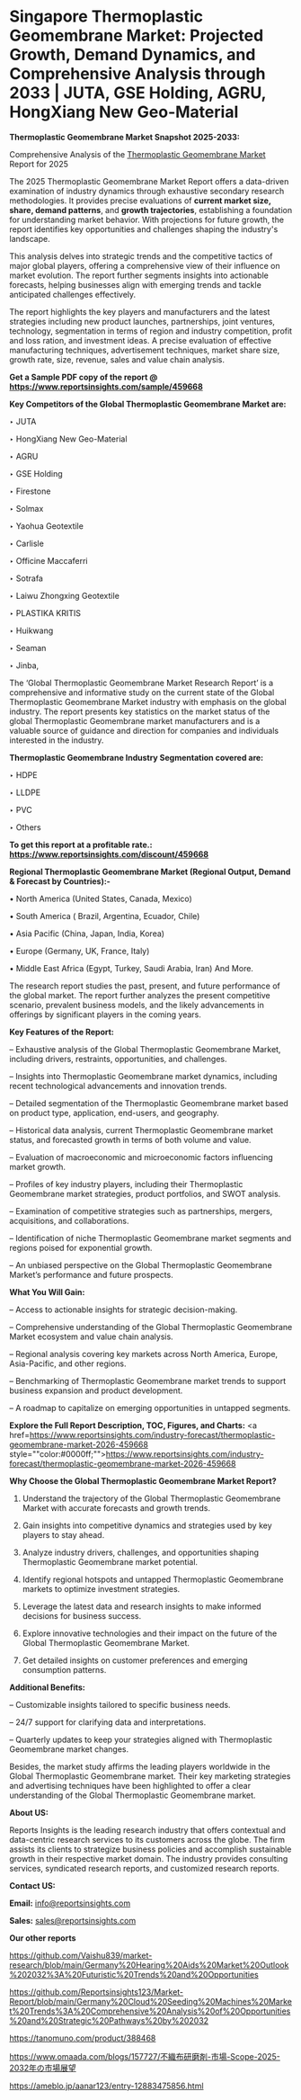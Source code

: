 # Singapore Thermoplastic Geomembrane Market: Projected Growth, Demand Dynamics, and Comprehensive Analysis through 2033 | JUTA, GSE Holding, AGRU, HongXiang New Geo-Material

<strong>Thermoplastic Geomembrane Market Snapshot 2025-2033:</strong>

Comprehensive Analysis of the <a href=https://www.reportsinsights.com/sample/459668>Thermoplastic Geomembrane Market</a> Report for 2025

The 2025 Thermoplastic Geomembrane Market Report offers a data-driven examination of industry dynamics through exhaustive secondary research methodologies. It provides precise evaluations of <strong>current market size, share, demand patterns</strong>, and <strong>growth trajectories</strong>, establishing a foundation for understanding market behavior. With projections for future growth, the report identifies key opportunities and challenges shaping the industry's landscape.

This analysis delves into strategic trends and the competitive tactics of major global players, offering a comprehensive view of their influence on market evolution. The report further segments insights into actionable forecasts, helping businesses align with emerging trends and tackle anticipated challenges effectively.

The report highlights the key players and manufacturers and the latest strategies including new product launches, partnerships, joint ventures, technology, segmentation in terms of region and industry competition, profit and loss ration, and investment ideas. A precise evaluation of effective manufacturing techniques, advertisement techniques, market share size, growth rate, size, revenue, sales and value chain analysis.

<strong>Get a Sample PDF copy of the report @ <a href=https://www.reportsinsights.com/sample/459668 style=color:#0000ff;>https://www.reportsinsights.com/sample/459668</a></strong>

<strong>Key Competitors of the Global Thermoplastic Geomembrane Market are:</strong>

‣ JUTA

‣ HongXiang New Geo-Material

‣ AGRU

‣ GSE Holding

‣ Firestone

‣ Solmax

‣ Yaohua Geotextile

‣ Carlisle

‣ Officine Maccaferri

‣ Sotrafa

‣ Laiwu Zhongxing Geotextile

‣ PLASTIKA KRITIS

‣ Huikwang

‣ Seaman

‣ Jinba,

The ‘Global Thermoplastic Geomembrane Market Research Report’ is a comprehensive and informative study on the current state of the Global Thermoplastic Geomembrane Market industry with emphasis on the global industry. The report presents key statistics on the market status of the global Thermoplastic Geomembrane market manufacturers and is a valuable source of guidance and direction for companies and individuals interested in the industry.

<strong>Thermoplastic Geomembrane Industry Segmentation covered are:</strong>

‣ HDPE

‣ LLDPE

‣ PVC

‣ Others

<strong>To get this report at a profitable rate.: <a href=https://www.reportsinsights.com/discount/459668 style=color:#0000ff;>https://www.reportsinsights.com/discount/459668</a></strong>

<strong>Regional Thermoplastic Geomembrane Market (Regional Output, Demand &amp; Forecast by Countries):-</strong>

• North America (United States, Canada, Mexico)

• South America ( Brazil, Argentina, Ecuador, Chile)

• Asia Pacific (China, Japan, India, Korea)

• Europe (Germany, UK, France, Italy)

• Middle East Africa (Egypt, Turkey, Saudi Arabia, Iran) And More.

The research report studies the past, present, and future performance of the global market. The report further analyzes the present competitive scenario, prevalent business models, and the likely advancements in offerings by significant players in the coming years.

<strong>Key Features of the Report:</strong>

– Exhaustive analysis of the Global Thermoplastic Geomembrane Market, including drivers, restraints, opportunities, and challenges.

– Insights into Thermoplastic Geomembrane market dynamics, including recent technological advancements and innovation trends.

– Detailed segmentation of the Thermoplastic Geomembrane market based on product type, application, end-users, and geography.

– Historical data analysis, current Thermoplastic Geomembrane market status, and forecasted growth in terms of both volume and value.

– Evaluation of macroeconomic and microeconomic factors influencing market growth.

– Profiles of key industry players, including their Thermoplastic Geomembrane market strategies, product portfolios, and SWOT analysis.

– Examination of competitive strategies such as partnerships, mergers, acquisitions, and collaborations.

– Identification of niche Thermoplastic Geomembrane market segments and regions poised for exponential growth.

– An unbiased perspective on the Global Thermoplastic Geomembrane Market’s performance and future prospects.

<strong>What You Will Gain:</strong>

– Access to actionable insights for strategic decision-making.

– Comprehensive understanding of the Global Thermoplastic Geomembrane Market ecosystem and value chain analysis.

– Regional analysis covering key markets across North America, Europe, Asia-Pacific, and other regions.

– Benchmarking of Thermoplastic Geomembrane market trends to support business expansion and product development.

– A roadmap to capitalize on emerging opportunities in untapped segments.

<strong>Explore the Full Report Description, TOC, Figures, and Charts:</strong>
<a href=https://www.reportsinsights.com/industry-forecast/thermoplastic-geomembrane-market-2026-459668 style=""color:#0000ff;"">https://www.reportsinsights.com/industry-forecast/thermoplastic-geomembrane-market-2026-459668</a>

<strong>Why Choose the Global Thermoplastic Geomembrane Market Report?</strong>

1. Understand the trajectory of the Global Thermoplastic Geomembrane Market with accurate forecasts and growth trends.

2. Gain insights into competitive dynamics and strategies used by key players to stay ahead.

3. Analyze industry drivers, challenges, and opportunities shaping Thermoplastic Geomembrane market potential.

4. Identify regional hotspots and untapped Thermoplastic Geomembrane markets to optimize investment strategies.

5. Leverage the latest data and research insights to make informed decisions for business success.

6. Explore innovative technologies and their impact on the future of the Global Thermoplastic Geomembrane Market.

7. Get detailed insights on customer preferences and emerging consumption patterns.

<strong>Additional Benefits:</strong>

– Customizable insights tailored to specific business needs.

– 24/7 support for clarifying data and interpretations.

– Quarterly updates to keep your strategies aligned with Thermoplastic Geomembrane market changes.

Besides, the market study affirms the leading players worldwide in the Global Thermoplastic Geomembrane market. Their key marketing strategies and advertising techniques have been highlighted to offer a clear understanding of the Global Thermoplastic Geomembrane market.

<strong><strong>About US</strong>:</strong>

Reports Insights is the leading research industry that offers contextual and data-centric research services to its customers across the globe. The firm assists its clients to strategize business policies and accomplish sustainable growth in their respective market domain. The industry provides consulting services, syndicated research reports, and customized research reports.

<strong>Contact US:</strong>

<p class=><b>Email:</b> <a href=mailto:info@reportsinsights.com>info@reportsinsights.com</a></p>
<p class=><b>Sales:</b> <a href=mailto:sales@reportsinsights.com>sales@reportsinsights.com</a></p>

<strong>Our other reports</strong>

<a href=https://github.com/Vaishu839/market-research/blob/main/Germany%20Hearing%20Aids%20Market%20Outlook%202032%3A%20Futuristic%20Trends%20and%20Opportunities>https://github.com/Vaishu839/market-research/blob/main/Germany%20Hearing%20Aids%20Market%20Outlook%202032%3A%20Futuristic%20Trends%20and%20Opportunities</a>

<a href=https://github.com/Reportsinsights123/Market-Report/blob/main/Germany%20Cloud%20Seeding%20Machines%20Market%20Trends%3A%20Comprehensive%20Analysis%20of%20Opportunities%20and%20Strategic%20Pathways%20by%202032>https://github.com/Reportsinsights123/Market-Report/blob/main/Germany%20Cloud%20Seeding%20Machines%20Market%20Trends%3A%20Comprehensive%20Analysis%20of%20Opportunities%20and%20Strategic%20Pathways%20by%202032</a>

<a href=https://tanomuno.com/product/388468>https://tanomuno.com/product/388468</a>

<a href=https://www.omaada.com/blogs/157727/不織布研磨剤-市場-Scope-2025-2032年の市場展望>https://www.omaada.com/blogs/157727/不織布研磨剤-市場-Scope-2025-2032年の市場展望</a>

<a href=https://ameblo.jp/aanar123/entry-12883475856.html>https://ameblo.jp/aanar123/entry-12883475856.html</a>
